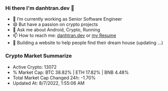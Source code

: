 ### Hi there I'm danhtran.dev 👋

- 🔭 I’m currently working as Senior Software Engineer
- 😄 But have a passion on crypto projects
- 💬 Ask me about Android, Crypto, Running 
- 📫 How to reach me: <a href="https://danhtran.dev" target="_blank">danhtran.dev</a> or <a href="Developer-Resume.pdf" target="_blank">my Resume</a>
- 🌱 Building a website to help people find their dream house (updating ...)

### Crypto Market Summarize
- Active Crypto: 13072
- % Market Cap: BTC 38.82% | ETH 17.82% | BNB 4.48%
- Total Market Cap Changed 24h: -1.70%
- Updated At: 8/7/2022, 1:55:06 AM
